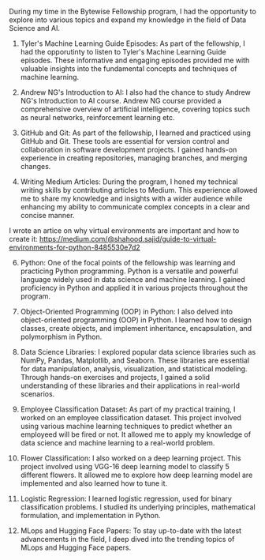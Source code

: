 During my time in the Bytewise Fellowship program, I had the opportunity to explore into various topics and expand my knowledge in the field of Data Science and AI.

1. Tyler's Machine Learning Guide Episodes:
As part of the fellowship, I had the opporutinty to listen to Tyler's Machine Learning Guide episodes. These informative and engaging episodes provided me with valuable insights into the fundamental concepts and techniques of machine learning.

2. Andrew NG's Introduction to AI:
I also had the chance to study Andrew NG's Introduction to AI course. Andrew NG course provided a comprehensive overview of artificial intelligence, covering topics such as neural networks, reinforcement learning etc.

3. GitHub and Git:
As part of the fellowship, I learned and practiced using GitHub and Git. These tools are essential for version control and collaboration in software development projects. I gained hands-on experience in creating repositories, managing branches, and merging changes.

4. Writing Medium Articles:
During the program, I honed my technical writing skills by contributing articles to Medium. This experience allowed me to share my knowledge and insights with a wider audience while enhancing my ability to communicate complex concepts in a clear and concise manner.

I wrote an artice on why virtual environments are important and how to create it: https://medium.com/@shahood.sajid/guide-to-virtual-environments-for-python-8485530e7d2

6. Python:
One of the focal points of the fellowship was learning and practicing Python programming. Python is a versatile and powerful language widely used in data science and machine learning. I gained proficiency in Python and applied it in various projects throughout the program.

7. Object-Oriented Programming (OOP) in Python:
I also delved into object-oriented programming (OOP) in Python. I learned how to design classes, create objects, and implement inheritance, encapsulation, and polymorphism in Python.

8. Data Science Libraries:
I explored popular data science libraries such as NumPy, Pandas, Matplotlib, and Seaborn. These libraries are essential for data manipulation, analysis, visualization, and statistical modeling. Through hands-on exercises and projects, I gained a solid understanding of these libraries and their applications in real-world scenarios.

9. Employee Classification Dataset:
As part of my practical training, I worked on an employee classification dataset. This project involved using various machine learning techniques to predict whether an employeed will be fired or not. It allowed me to apply my knowledge of data science and machine learning to a real-world problem.

10. Flower Classification:
I also worked on a deep learning project. This project involved using VGG-16 deep learning model to classify 5 different flowers. It allowed me to explore how deep learning model are implemented and also learned how to tune it.

9. Logistic Regression:
I learned logistic regression, used for binary classification problems. I studied its underlying principles, mathematical formulation, and implementation in Python.

10. MLops and Hugging Face Papers:
To stay up-to-date with the latest advancements in the field, I deep dived into the trending topics of MLops and Hugging Face papers.
